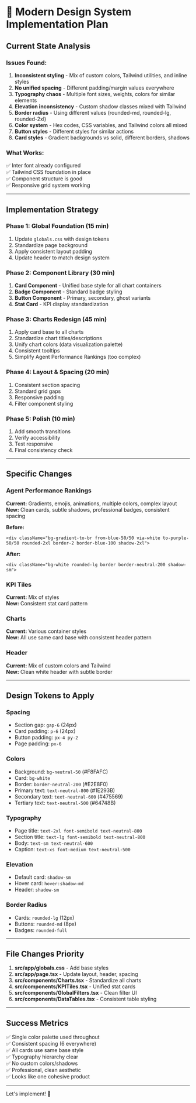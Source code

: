 # 🎨 Modern Design System Implementation Plan

## Current State Analysis

### Issues Found:
1. **Inconsistent styling** - Mix of custom colors, Tailwind utilities, and inline styles
2. **No unified spacing** - Different padding/margin values everywhere  
3. **Typography chaos** - Multiple font sizes, weights, colors for similar elements
4. **Elevation inconsistency** - Custom shadow classes mixed with Tailwind
5. **Border radius** - Using different values (rounded-md, rounded-lg, rounded-2xl)
6. **Color system** - Hex codes, CSS variables, and Tailwind colors all mixed
7. **Button styles** - Different styles for similar actions
8. **Card styles** - Gradient backgrounds vs solid, different borders, shadows

### What Works:
✅ Inter font already configured  
✅ Tailwind CSS foundation in place  
✅ Component structure is good  
✅ Responsive grid system working  

---

## Implementation Strategy

### Phase 1: Global Foundation (15 min)
1. Update `globals.css` with design tokens
2. Standardize page background
3. Apply consistent layout padding
4. Update header to match design system

### Phase 2: Component Library (30 min)
1. **Card Component** - Unified base style for all chart containers
2. **Badge Component** - Standard badge styling
3. **Button Component** - Primary, secondary, ghost variants
4. **Stat Card** - KPI display standardization

### Phase 3: Charts Redesign (45 min)
1. Apply card base to all charts
2. Standardize chart titles/descriptions
3. Unify chart colors (data visualization palette)
4. Consistent tooltips
5. Simplify Agent Performance Rankings (too complex)

### Phase 4: Layout & Spacing (20 min)
1. Consistent section spacing
2. Standard grid gaps
3. Responsive padding
4. Filter component styling

### Phase 5: Polish (10 min)
1. Add smooth transitions
2. Verify accessibility
3. Test responsive
4. Final consistency check

---

## Specific Changes

### Agent Performance Rankings
**Current:** Gradients, emojis, animations, multiple colors, complex layout  
**New:** Clean cards, subtle shadows, professional badges, consistent spacing

**Before:**
```tsx
<div className="bg-gradient-to-br from-blue-50/50 via-white to-purple-50/50 rounded-2xl border-2 border-blue-100 shadow-2xl">
```

**After:**
```tsx
<div className="bg-white rounded-lg border border-neutral-200 shadow-sm">
```

### KPI Tiles
**Current:** Mix of styles  
**New:** Consistent stat card pattern

### Charts
**Current:** Various container styles  
**New:** All use same card base with consistent header pattern

### Header
**Current:** Mix of custom colors and Tailwind  
**New:** Clean white header with subtle border

---

## Design Tokens to Apply

### Spacing
- Section gap: `gap-6` (24px)
- Card padding: `p-6` (24px)
- Button padding: `px-4 py-2`
- Page padding: `px-6`

### Colors
- Background: `bg-neutral-50` (#F8FAFC)
- Card: `bg-white`
- Border: `border-neutral-200` (#E2E8F0)
- Primary text: `text-neutral-800` (#1E293B)
- Secondary text: `text-neutral-600` (#475569)
- Tertiary text: `text-neutral-500` (#64748B)

### Typography
- Page title: `text-2xl font-semibold text-neutral-800`
- Section title: `text-lg font-semibold text-neutral-800`
- Body: `text-sm text-neutral-600`
- Caption: `text-xs font-medium text-neutral-500`

### Elevation
- Default card: `shadow-sm`
- Hover card: `hover:shadow-md`
- Header: `shadow-sm`

### Border Radius
- Cards: `rounded-lg` (12px)
- Buttons: `rounded-md` (8px)
- Badges: `rounded-full`

---

## File Changes Priority

1. **src/app/globals.css** - Add base styles
2. **src/app/page.tsx** - Update layout, header, spacing
3. **src/components/Charts.tsx** - Standardize all charts
4. **src/components/KPITiles.tsx** - Unified stat cards
5. **src/components/GlobalFilters.tsx** - Clean filter UI
6. **src/components/DataTables.tsx** - Consistent table styling

---

## Success Metrics

✅ Single color palette used throughout  
✅ Consistent spacing (6 everywhere)  
✅ All cards use same base style  
✅ Typography hierarchy clear  
✅ No custom colors/shadows  
✅ Professional, clean aesthetic  
✅ Looks like one cohesive product  

---

Let's implement! 🚀
